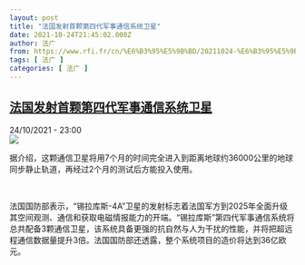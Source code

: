 ```yaml
---
layout: post
title: "法国发射首颗第四代军事通信系统卫星"
date: 2021-10-24T21:45:02.000Z
author: 法广
from: https://www.rfi.fr/cn/%E6%B3%95%E5%9B%BD/20211024-%E6%B3%95%E5%9B%BD%E5%8F%91%E5%B0%84%E9%A6%96%E9%A2%97%E7%AC%AC%E5%9B%9B%E4%BB%A3%E5%86%9B%E4%BA%8B%E9%80%9A%E4%BF%A1%E7%B3%BB%E7%BB%9F%E5%8D%AB%E6%98%9F
tags: [ 法广 ]
categories: [ 法广 ]
---
```

<!--1635111902000-->
[法国发射首颗第四代军事通信系统卫星](https://www.rfi.fr/cn/%E6%B3%95%E5%9B%BD/20211024-%E6%B3%95%E5%9B%BD%E5%8F%91%E5%B0%84%E9%A6%96%E9%A2%97%E7%AC%AC%E5%9B%9B%E4%BB%A3%E5%86%9B%E4%BA%8B%E9%80%9A%E4%BF%A1%E7%B3%BB%E7%BB%9F%E5%8D%AB%E6%98%9F)
------

<div>
<div>24/10/2021 - 23:00</div><img src="https://s.rfi.fr/media/display/6b3ae77e-350d-11ec-9048-005056a97e36/070184571682-web-tete.png"><div >                    <p>据介绍，这颗通信卫星将用7个月的时间完全进入到距离地球约36000公里的地球同步静止轨道，再经过2个月的测试后方能投入使用。</p><p> </p><p>法国国防部表示，“锡拉库斯-4A”卫星的发射标志着法国军方到2025年全面升级其空间观测、通信和获取电磁情报能力的开端。“锡拉库斯”第四代军事通信系统将总共配备3颗通信卫星，该系统具备更强的抗自然与人为干扰的性能，并将把超远程通信数据量提升3倍。法国国防部还透露，整个系统项目的造价将达到36亿欧元。</p>                                            <div data-selfpromo-newsletter>    </div>    <div data-selfpromo-app>    </div>                </div>
</div>
